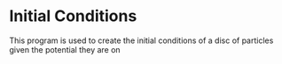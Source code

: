 # Initial Conditions

This program is used to create the initial conditions of a disc of particles given the potential they are on
